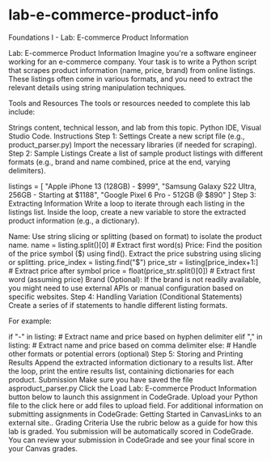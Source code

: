 # lab-e-commerce-product-info
Foundations I - Lab: E-commerce Product Information

Lab: E-commerce Product Information
Imagine you're a software engineer working for an e-commerce company. Your task is to write a Python script that scrapes product information (name, price, brand) from online listings. These listings often come in various formats, and you need to extract the relevant details using string manipulation techniques.

Tools and Resources
The tools or resources needed to complete this lab include: 

Strings content, technical lesson, and lab from this topic.
Python IDE, Visual Studio Code.
Instructions
Step 1: Settings
Create a new script file (e.g., product_parser.py)
Import the necessary libraries (if needed for scraping).
Step 2: Sample Listings
Create a list of sample product listings with different formats (e.g., brand and name combined, price at the end, varying delimiters).

listings = [
    "Apple iPhone 13 (128GB) - $999",
    "Samsung Galaxy S22 Ultra, 256GB - Starting at $1188",
    "Google Pixel 6 Pro - 512GB @ $890"
]
Step 3: Extracting Information
Write a loop to iterate through each listing in the listings list. Inside the loop, create a new variable to store the extracted product information (e.g., a dictionary).

Name: Use string slicing or splitting (based on format) to isolate the product name.
name = listing.split()[0]  # Extract first word(s)
Price: Find the position of the price symbol ($) using find(). Extract the price substring using slicing or splitting.
price_index = listing.find("$")
price_str = listing[price_index+1:]  # Extract price after symbol
price = float(price_str.split()[0])  # Extract first word (assuming price)
Brand (Optional): If the brand is not readily available, you might need to use external APIs or manual configuration based on specific websites.
Step 4: Handling Variation (Conditional Statements)
Create a series of if statements to handle different listing formats.

For example:

if "-" in listing:
    # Extract name and price based on hyphen delimiter
elif "," in listing:
    # Extract name and price based on comma delimiter
else:
    # Handle other formats or potential errors (optional)
Step 5: Storing and Printing Results
Append the extracted information dictionary to a results list.
After the loop, print the entire results list, containing dictionaries for each product.
Submission
Make sure you have saved the file asproduct_parser.py
Click the Load Lab: E-commerce Product Information button below to launch this assignment in CodeGrade.
Upload your Python file to the click here or add files to upload field. 
For additional information on submitting assignments in CodeGrade: Getting Started in CanvasLinks to an external site..
Grading Criteria
Use the rubric below as a guide for how this lab is graded.
You submission will be automatically scored in CodeGrade.
You can review your submission in CodeGrade and see your final score in your Canvas grades.
